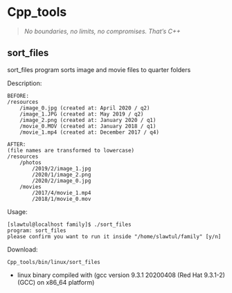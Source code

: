# Cpp_tools

> _No boundaries, no limits, no compromises. That’s C++_

## sort_files

sort_files program sorts image and movie files to quarter folders

Description:
```text
BEFORE:
/resources
    /image_0.jpg (created at: April 2020 / q2)
    /image_1.JPG (created at: May 2019 / q2)
    /image_2.png (created at: January 2020 / q1)
    /movie_0.MOV (created at: January 2018 / q1)
    /movie_1.mp4 (created at: December 2017 / q4)

AFTER:
(file names are transformed to lowercase)
/resources
    /photos
        /2019/2/image_1.jpg
        /2020/1/image_2.png
        /2020/2/image_0.jpg
    /movies
        /2017/4/movie_1.mp4
        /2018/1/movie_0.mov
```
Usage:
```text
[slawtul@localhost family]$ ./sort_files
program: sort_files
please confirm you want to run it inside "/home/slawtul/family" [y/n]

```
Download:
```text
Cpp_tools/bin/linux/sort_files
```
* linux binary compiled with (gcc version 9.3.1 20200408 (Red Hat 9.3.1-2) (GCC) on x86_64 platform)